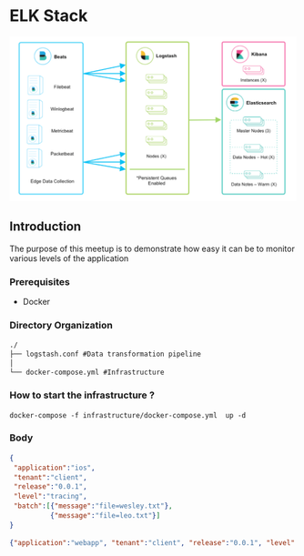 # ELK Stack
![Architecture](architecture.png "Architecture")

## Introduction
The purpose of this meetup is to demonstrate how easy it can be to monitor various levels of the application

### Prerequisites
 - Docker

### Directory Organization

```shell
./
├── logstash.conf #Data transformation pipeline
│
└── docker-compose.yml #Infrastructure
```

### How to start the infrastructure ?

```shell
docker-compose -f infrastructure/docker-compose.yml  up -d
```

### Body

```json
{	
 "application":"ios",
 "tenant":"client",
 "release":"0.0.1",
 "level":"tracing",
 "batch":[{"message":"file=wesley.txt"},
          {"message":"file=leo.txt"}]
}
```

```json
{"application":"webapp", "tenant":"client", "release":"0.0.1", "level":"tracing", "message":"file=tracing.txt"}
```
